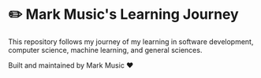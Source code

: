 # ✏️  Mark Music's Learning Journey

This repository follows my journey of my learning in software development, computer science, machine learning, and general sciences.

Built and maintained by Mark Music ❤️
